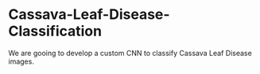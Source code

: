 # Cassava-Leaf-Disease-Classification
We are gooing to develop a custom CNN to classify Cassava Leaf Disease images.
